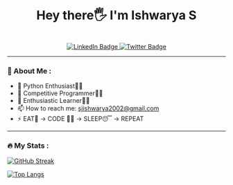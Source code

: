 
<div align="center">
  <h1>Hey there🖐 I'm Ishwarya S </h1>
  </br>
  
  
 </div>


<div id="badges"  align="center">
  <a href="https://www.linkedin.com/in/ishwarya-s-093b67200/">
    <img src="https://img.shields.io/badge/LinkedIn-blue?style=for-the-badge&logo=linkedin&logoColor=white"   alt="LinkedIn Badge"/>
  </a>
  
  <a href="https://twitter.com/sjishwarya">
    <img src="https://img.shields.io/badge/Twitter-blue?style=for-the-badge&logo=twitter&logoColor=white"  alt="Twitter Badge"/>
  </a>
</div>

<div  align="center">
<img src="https://komarev.com/ghpvc/?username=your-github-username&style=flat-square&color=blue"   alt=""/>
</div>

<hr>

### :girl: About Me :

- 🌱 Python Enthusiast👩‍💻
- 🌱 Competitive Programmer👩‍💻
- 🌱 Enthusiastic Learner👩‍💻
- 📫 How to reach me: sjishwarya2002@gmail.com
- ⚡  EAT🍟 -> CODE 👩‍💻 -> SLEEP😴 -> REPEAT 
<hr>



### :fire: My Stats :

[![GitHub Streak](http://github-readme-streak-stats.herokuapp.com?user=Ishwarya246&theme=dark&background=000000)](https://git.io/streak-stats)

[![Top Langs](https://github-readme-stats.vercel.app/api/top-langs/?username=Ishwarya246&layout=compact&theme=vision-friendly-dark)](https://github.com/anuraghazra/github-readme-stats)
